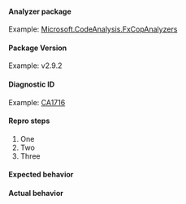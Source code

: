 #### Analyzer package

Example: [Microsoft.CodeAnalysis.FxCopAnalyzers](https://www.nuget.org/packages/Microsoft.CodeAnalysis.FxCopAnalyzers)

#### Package Version

Example: v2.9.2

#### Diagnostic ID

Example: [CA1716](https://docs.microsoft.com/en-us/visualstudio/code-quality/ca1716-identifiers-should-not-match-keywords)

#### Repro steps

1. One
1. Two
1. Three

#### Expected behavior

#### Actual behavior
